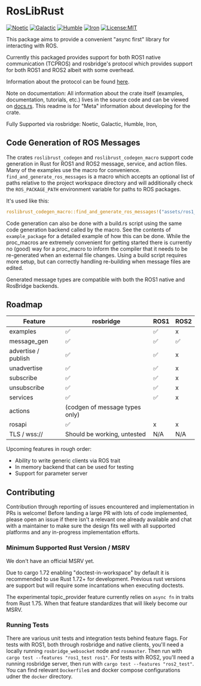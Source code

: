 # RosLibRust
[![Noetic](https://github.com/Carter12s/roslibrust/actions/workflows/noetic.yml/badge.svg)](https://github.com/Carter12s/roslibrust/actions/workflows/noetic.yml)
[![Galactic](https://github.com/Carter12s/roslibrust/actions/workflows/galactic.yml/badge.svg)](https://github.com/Carter12s/roslibrust/actions/workflows/galactic.yml)
[![Humble](https://github.com/Carter12s/roslibrust/actions/workflows/humble.yml/badge.svg)](https://github.com/Carter12s/roslibrust/actions/workflows/humble.yml)
[![Iron](https://github.com/Carter12s/roslibrust/actions/workflows/iron.yml/badge.svg)](https://github.com/Carter12s/roslibrust/actions/workflows/iron.yml)
[![License:MIT](https://img.shields.io/badge/License-MIT-yellow.svg)](https://opensource.org/licenses/MIT)

This package aims to provide a convenient "async first" library for interacting with ROS.

Currently this packaged provides support for both ROS1 native communication (TCPROS) and rosbridge's protocol which provides support for both ROS1 and ROS2 albeit with some overhead.

Information about the protocol can be found [here](https://github.com/RobotWebTools/rosbridge_suite).

Note on documentation:
All information about the crate itself (examples, documentation, tutorials, etc.) lives in the source code and can be viewed on [docs.rs](https://docs.rs/roslibrust).
This readme is for "Meta" information about developing for the crate.

Fully Supported via rosbridge: Noetic, Galactic, Humble, Iron,

## Code Generation of ROS Messages

The crates `roslibrust_codegen` and `roslibrust_codegen_macro` support code generation in Rust for ROS1 and ROS2 message, service, and action files. Many of the examples use the macro for convenience. `find_and_generate_ros_messages` is a macro which accepts an optional list of paths relative to the project workspace directory and will additionally check the `ROS_PACKAGE_PATH` environment variable for paths to ROS packages.

It's used like this:
```rust
roslibrust_codegen_macro::find_and_generate_ros_messages!("assets/ros1_common_interfaces/std_msgs");
```

Code generation can also be done with a build.rs script using the same code generation backend called by the macro. See the contents of `example_package` for a detailed example of how this can be done. While the proc_macros are extremely convenient for getting started
there is currently no (good) way for a proc_macro to inform the compiler that it needs to be re-generated when an external file
changes. Using a build script requires more setup, but can correctly handling re-building when message files are edited.

Generated message types are compatible with both the ROS1 native and RosBridge backends.

## Roadmap

| Feature                      | rosbridge                                                   | ROS1 | ROS2 |
|------------------------------|-------------------------------------------------------------|------|------|
| examples                     | ✅                                                          | ✅   | x    |
| message_gen                  | ✅                                                          | ✅   | ✅   |
| advertise / publish          | ✅                                                          | ✅   | x    |
| unadvertise                  | ✅                                                          | ✅   | x    |
| subscribe                    | ✅                                                          | ✅   | x    |
| unsubscribe                  | ✅                                                          | ✅   | x    |
| services                     | ✅                                                          | ✅   | x    |
| actions                      | (codgen of message types only)                                            |
| rosapi                       | ✅                                                          | x    | x    |
| TLS / wss://                 | Should be working, untested                                 | N/A  | N/A  |

Upcoming features in rough order:

- Ability to write generic clients via ROS trait
- In memory backend that can be used for testing
- Support for parameter server

## Contributing

Contribution through reporting of issues encountered and implementation in PRs is welcome! Before landing a large PR with lots of code implemented, please open an issue if there isn't a relevant one already available and chat with a maintainer to make sure the design fits well with all supported platforms and any in-progress implementation efforts.

### Minimum Supported Rust Version / MSRV

We don't have an official MSRV yet.

Due to cargo 1.72 enabling "doctest-in-workspace" by default it is recommended to use Rust 1.72+ for development.
Previous rust versions are support but will require some incantations when executing doctests.

The experimental topic_provider feature currently relies on `async fn` in traits from Rust 1.75.
When that feature standardizes that will likely become our MSRV.

### Running Tests

There are various unit tests and integration tests behind feature flags. For tests with ROS1, both through rosbridge and native clients, you'll need a locally running `rosbridge_websocket` node and `rosmaster`. Then run with `cargo test --features "ros1_test ros1"`. For tests with ROS2, you'll need a running rosbridge server, then run with `cargo test --features "ros2_test"`. You can find relevant `Dockerfile`s and docker compose configurations udner the `docker` directory.
